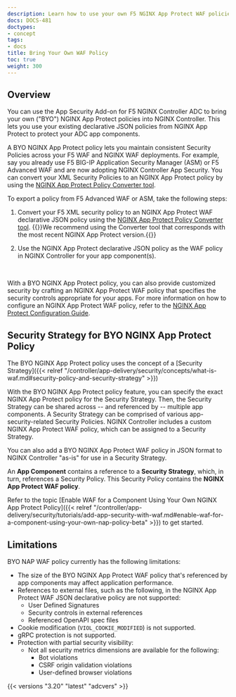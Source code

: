 ```yaml
---
description: Learn how to use your own F5 NGINX App Protect WAF policies with NGINX Controller.
docs: DOCS-481
doctypes:
- concept
tags:
- docs
title: Bring Your Own WAF Policy
toc: true
weight: 300
---
```


## Overview

You can use the App Security Add-on for F5 NGINX Controller ADC to bring your own ("BYO") NGINX App Protect policies into NGINX Controller. This lets you use your existing declarative JSON policies from NGINX App Protect to protect your ADC app components.

A BYO NGINX App Protect policy lets you maintain consistent Security Policies across your F5 WAF and NGINX WAF deployments. For example, say you already use F5 BIG-IP Application Security Manager (ASM) or F5 Advanced WAF and are now adopting NGINX Controller App Security. You can convert your XML Security Policies to an NGINX App Protect policy by using the [NGINX App Protect Policy Converter tool](https://docs.nginx.com/nginx-app-protect/configuration/#policy-converter).

To export a policy from F5 Advanced WAF or ASM, take the following steps:

1. Convert your F5 XML security policy to an NGINX App Protect WAF declarative JSON policy using the [NGINX App Protect Policy Converter tool](https://docs.nginx.com/nginx-app-protect/configuration/#policy-converter).
   {{<note>}}We recommend using the Converter tool that corresponds with the most recent NGINX App Protect version.{{</note>}}

2. Use the NGINX App Protect declarative JSON policy as the WAF policy in NGINX Controller for your app component(s).

&nbsp;

With a BYO NGINX App Protect policy, you can also provide customized security by crafting an NGINX App Protect WAF policy that specifies the security controls appropriate for your apps. For more information on how to configure an NGINX App Protect WAF policy, refer to the [NGINX App Protect Configuration Guide](https://docs.nginx.com/nginx-app-protect/configuration/).

## Security Strategy for BYO NGINX App Protect Policy

The BYO NGINX App Protect policy uses the concept of a [Security Strategy]({{< relref "/controller/app-delivery/security/concepts/what-is-waf.md#security-policy-and-security-strategy" >}})

With the BYO NGINX App Protect policy feature, you can specify the exact NGINX App Protect policy for the Security Strategy. Then, the Security Strategy can be shared across -- and referenced by -- multiple app components.
A Security Strategy can be comprised of various app-security-related Security Policies. NGINX Controller includes a custom NGINX App Protect WAF policy, which can be assigned to a Security Strategy.

You can also add a BYO NGINX App Protect WAF policy in JSON format to NGINX Controller "as-is" for use in a Security Strategy.


An **App Component** contains a reference to a **Security Strategy**, which, in turn, references a Security Policy. This Security Policy contains the **NGINX App Protect WAF policy**.

Refer to the topic [Enable WAF for a Component Using Your Own NGINX App Protect Policy]({{< relref "/controller/app-delivery/security/tutorials/add-app-security-with-waf.md#enable-waf-for-a-component-using-your-own-nap-policy-beta" >}}) to get started.

## Limitations

BYO NAP WAF policy currently has the following limitations:

- The size of the BYO NGINX App Protect WAF policy that's referenced by app components may affect application performance.
- References to external files, such as the following, in the NGINX App Protect WAF JSON declarative policy are not supported:
  - User Defined Signatures
  - Security controls in external references
  - Referenced OpenAPI spec files
- Cookie modification (`VIOL_COOKIE_MODIFIED`) is not supported.
- gRPC protection is not supported.
- Protection with partial security visibility:
  - Not all security metrics dimensions are available for the following:
    - Bot violations
    - CSRF origin validation violations
    - User-defined browser violations

{{< versions "3.20" "latest" "adcvers" >}}
